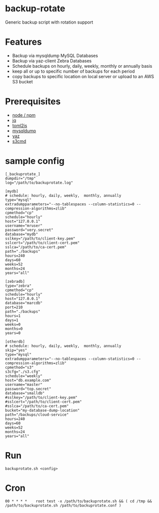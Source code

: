 # backup-rotate

  Generic backup script with rotation support

# Features

 * Backup via mysqldump MySQL Databases
 * Backup via yaz-client Zebra Databases
 * Schedule backups on hourly, daily, weekly, monthly or annually basis
 * keep all or up to specific number of backups for each period
 * copy backups to specific location on local server or upload to an AWS S3 bucket

# Prerequisites

 * [node / npm](https://nodejs.org)
 * [jq](https://jqlang.github.io/jq)
 * [toml2js](https://www.npmjs.com/package/toml2js)
 * [mysqldump](https://dev.mysql.com/doc/refman/8.0/en/mysqldump.html)
 * [yaz](https://www.indexdata.com/resources/software/yaz)
 * [s3cmd](https://s3tools.org/s3cmd)

# sample config
    
    [_backuprotate_]
    dumpdir="/tmp"
    log="/path/to/backuprotate.log"

    [mydb]
    # schedule: hourly, daily, weekly,  monthly, annually
    type="mysql"
    extradumpparameters="--no-tablespaces --column-statistics=0 --compression-algorithms=zlib"
    cpmethod="cp"
    schedule="hourly"
    host="127.0.0.1"
    username="mruser"
    password="very.secret"
    database="mydb"
    sslkey="/path/to/client-key.pem"
    sslcert="/path/to/client-cert.pem"
    sslca="/path/to/ca-cert.pem"
    path="./backups"
    hours=240
    days=60
    weeks=52
    months=24
    years="all"

    [zebradb]
    type="zebra"
    cpmethod="cp"
    schedule="hourly"
    host="127.0.0.1"
    database="marcdb"
    port=210
    path="./backups"
    hours=1
    days=1
    weeks=0
    months=0
    years=0

    [otherdb]
    # schedule: hourly, daily, weekly,  monthly, annually
    skip="yes"
    type="mysql"
    extradumpparameters="--no-tablespaces --column-statistics=0 --compression-algorithms=zlib"
    cpmethod="s3"
    s3cfg="./s3.cfg"
    schedule="weekly"
    host="db.example.com"
    username="master"
    password="top.secret"
    database="smalldb"
    #sslkey="/path/to/client-key.pem"
    #sslcert="/path/to/client-cert.pem"
    #sslca="/path/to/ca-cert.pem"
    bucket="my-database-dump-location"
    path="/backups/cloud-service"
    hours=240
    days=60
    weeks=52
    months=24
    years="all"

# Run

    backuprotate.sh <config>

# Cron

    00 * * * *    root test -x /path/to/backuprotate.sh && ( cd /tmp && /path/to/backuprotate.sh /path/to/backuprotate.conf )
